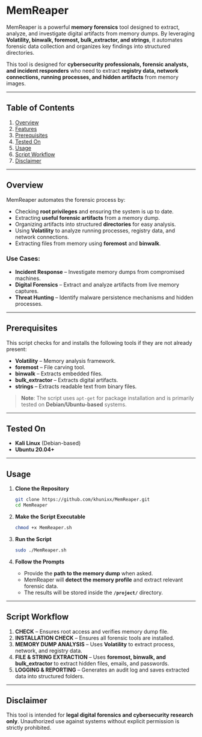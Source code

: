 # MemReaper  

MemReaper is a powerful **memory forensics** tool designed to extract, analyze, and investigate digital artifacts from memory dumps. By leveraging **Volatility, binwalk, foremost, bulk_extractor, and strings**, it automates forensic data collection and organizes key findings into structured directories.  

This tool is designed for **cybersecurity professionals, forensic analysts, and incident responders** who need to extract **registry data, network connections, running processes, and hidden artifacts** from memory images.  

---

## Table of Contents  

1. [Overview](#overview)  
2. [Features](#features)  
3. [Prerequisites](#prerequisites)  
4. [Tested On](#tested-on)  
5. [Usage](#usage)  
6. [Script Workflow](#script-workflow)  
7. [Disclaimer](#disclaimer)  

---

## Overview  

MemReaper automates the forensic process by:  

- Checking **root privileges** and ensuring the system is up to date.  
- Extracting **useful forensic artifacts** from a memory dump.  
- Organizing artifacts into structured **directories** for easy analysis.  
- Using **Volatility** to analyze running processes, registry data, and network connections.  
- Extracting files from memory using **foremost** and **binwalk**.  

### Use Cases:  

- **Incident Response** – Investigate memory dumps from compromised machines.  
- **Digital Forensics** – Extract and analyze artifacts from live memory captures.  
- **Threat Hunting** – Identify malware persistence mechanisms and hidden processes.  

---

## Prerequisites  

This script checks for and installs the following tools if they are not already present:  

- **Volatility** – Memory analysis framework.  
- **foremost** – File carving tool.  
- **binwalk** – Extracts embedded files.  
- **bulk_extractor** – Extracts digital artifacts.  
- **strings** – Extracts readable text from binary files.  

> **Note**: The script uses `apt-get` for package installation and is primarily tested on **Debian/Ubuntu-based** systems.  

---

## Tested On  

- **Kali Linux** (Debian-based)  
- **Ubuntu 20.04+**  

---

## Usage  

1. **Clone the Repository**  
   ```bash
   git clone https://github.com/khunixx/MemReaper.git
   cd MemReaper
   ```

2. **Make the Script Executable**  
   ```bash
   chmod +x MemReaper.sh
   ```

3. **Run the Script**  
   ```bash
   sudo ./MemReaper.sh
   ```

4. **Follow the Prompts**  
   - Provide the **path to the memory dump** when asked.  
   - MemReaper will **detect the memory profile** and extract relevant forensic data.  
   - The results will be stored inside the **`/project/`** directory.  

---

## Script Workflow  

1. **CHECK** – Ensures root access and verifies memory dump file.  
2. **INSTALLATION CHECK** – Ensures all forensic tools are installed.  
3. **MEMORY DUMP ANALYSIS** – Uses **Volatility** to extract process, network, and registry data.  
4. **FILE & STRING EXTRACTION** – Uses **foremost, binwalk, and bulk_extractor** to extract hidden files, emails, and passwords.  
5. **LOGGING & REPORTING** – Generates an audit log and saves extracted data into structured folders.  

---

## Disclaimer  

This tool is intended for **legal digital forensics and cybersecurity research only**. Unauthorized use against systems without explicit permission is strictly prohibited.  
